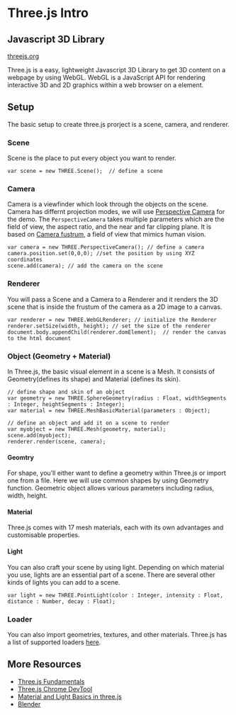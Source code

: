 # Three.js Intro

## Javascript 3D Library

[threejs.org](https://threejs.org)

Three.js is a easy, lightweight Javascript 3D Library to get 3D content on a webpage by using WebGL. WebGL is a JavaScript API for rendering interactive 3D and 2D graphics within a web browser on a <canvas> element.


## Setup
The basic setup to create three.js prorject is a scene, camera, and renderer.


### Scene
Scene is the place to put every object you want to render. 

```
var scene = new THREE.Scene();  // define a scene
```


### Camera

Camera is a viewfinder which look through the objects on the scene. Camera has differnt projection modes, we will use [Perspective Camera](https://threejs.org/docs/index.html#api/en/cameras/PerspectiveCamera) for the demo. The `PerspectiveCamera` takes multiple parameters which are the field of view, the aspect ratio, and the near and far clipping plane. It is based on [Camera fustrum](http://learnwebgl.brown37.net/08_projections/projections_perspective.html), a field of view that mimics human vision.

```
var camera = new THREE.PerspectiveCamera(); // define a camera
camera.position.set(0,0,0); //set the position by using XYZ coordinates
scene.add(camera); // add the camera on the scene
```


### Renderer

You will pass a Scene and a Camera to a Renderer and it renders the 3D scene that is inside the frustum of the camera as a 2D image to a canvas. 

```
var renderer = new THREE.WebGLRenderer; // initialize the Renderer 
renderer.setSize(width, height); // set the size of the renderer
document.body.appendChild(renderer.domElement);  // render the canvas to the html document
```

### Object (Geometry + Material)
In Three.js, the basic visual element in a scene is a Mesh. It consists of Geometry(defines its shape) and Material (defines its skin). 
```
// define shape and skin of an object
var geometry = new THREE.SphereGeometry(radius : Float, widthSegments : Integer, heightSegments : Integer);
var material = new THREE.MeshBasicMaterial(parameters : Object); 

// define an object and add it on a scene to render
var myobject = new THREE.Mesh(geometry, material); 
scene.add(myobject);
renderer.render(scene, camera);
```

#### Geomtry
For shape, you’ll either want to define a geometry within Three.js or import one from a file. Here we will use common shapes by using Geometry function. Geometric object allows various parameters including radius, width, height.

#### Material
Three.js comes with 17 mesh materials, each with its own advantages and customisable properties. 

#### Light
You can also craft your scene by using light. Depending on which material you use, lights are an essential part of a scene. There are several other kinds of lights you can add to a scene.


```
var light = new THREE.PointLight(color : Integer, intensity : Float, distance : Number, decay : Float); 
```

### Loader
You can also import geometries, textures, and other materials. Three.js has a list of supported loaders [here](https://threejs.org/docs/index.html#manual/en/introduction/Loading-3D-models).



## More Resources
- [Three.js Fundamentals](https://threejsfundamentals.org/)
- [Three.js Chrome DevTool](https://chrome.google.com/webstore/detail/threejs-developer-tools/ebpnegggocnnhleeicgljbedjkganaek)
- [Material and Light Basics in three.js](http://blog.disignstudio.com/materials-and-light-basics-in-three-js/)
- [Blender](https://www.blender.org/)